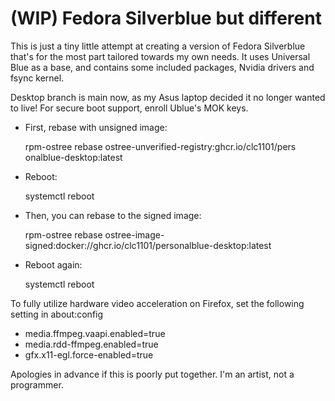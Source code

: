 # (WIP) Fedora Silverblue but different

This is just a tiny little attempt at creating a version of Fedora Silverblue that's for the most part tailored towards my own needs. It uses Universal Blue as a base, and contains some included packages, Nvidia drivers and fsync kernel.

Desktop branch is main now, as my Asus laptop decided it no longer wanted to live! For secure boot support, enroll Ublue's MOK keys.

- First, rebase with unsigned image:

  rpm-ostree rebase ostree-unverified-registry:ghcr.io/clc1101/pers onalblue-desktop:latest

- Reboot:

  systemctl reboot

- Then, you can rebase to the signed image:

  rpm-ostree rebase ostree-image-signed:docker://ghcr.io/clc1101/personalblue-desktop:latest

- Reboot again:

  systemctl reboot

To fully utilize hardware video acceleration on Firefox, set the following setting in about:config

- media.ffmpeg.vaapi.enabled=true
- media.rdd-ffmpeg.enabled=true
- gfx.x11-egl.force-enabled=true


Apologies in advance if this is poorly put together. I'm an artist, not a programmer.
